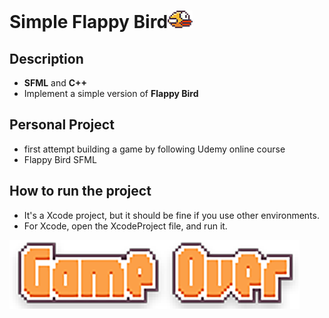 # Simple Flappy Bird<img src="FirstGame/Resources/res/bird-04.png" width=40px/>
## Description
- <strong>SFML</strong> and <strong>C++</strong>
- Implement a simple version of <strong>Flappy Bird</strong>
## Personal Project
- first attempt building a game by following Udemy online course
- Flappy Bird SFML<br>
## How to run the project
- It's a Xcode project, but it should be fine if you use other environments.
- For Xcode, open the XcodeProject file, and run it.
<img src="FirstGame/Resources/res/Game-Over-Title.png">
